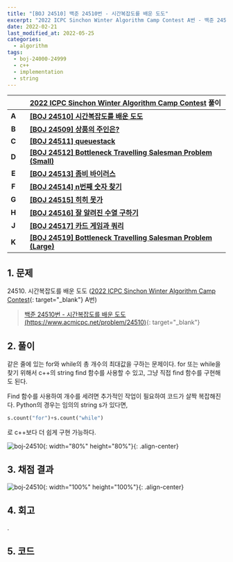 ```yaml
---
title: "[BOJ 24510] 백준 24510번 - 시간복잡도를 배운 도도"
excerpt: "2022 ICPC Sinchon Winter Algorithm Camp Contest A번 - 백준 24510번 시간복잡도를 배운 도도 풀이"
date: 2022-02-21
last_modified_at: 2022-05-25
categories:
  - algorithm
tags:
  - boj-24000-24999
  - c++
  - implementation
  - string
---
```


|||[2022 ICPC Sinchon Winter Algorithm Camp Contest](https://burningfalls.github.io/contest/swac2022-baekjoon-contest/) 풀이|
|:---:|:---:|:---|
|**A**||**[[BOJ 24510] 시간복잡도를 배운 도도](https://burningfalls.github.io/algorithm/boj-24510/)**|
|**B**||**[[BOJ 24509] 상품의 주인은?](https://burningfalls.github.io/algorithm/boj-24509/)**|
|**C**||**[[BOJ 24511] queuestack](https://burningfalls.github.io/algorithm/boj-24511/)**|
|**D**||**[[BOJ 24512] Bottleneck Travelling Salesman Problem (Small)](https://burningfalls.github.io/algorithm/boj-24512/)**|
|**E**||**[[BOJ 24513] 좀비 바이러스](https://burningfalls.github.io/algorithm/boj-24513/)**|
|**F**||**[[BOJ 24514] n번째 숫자 찾기](https://burningfalls.github.io/algorithm/boj-24514/)**|
|**G**||**[[BOJ 24515] 히히 못가](https://burningfalls.github.io/algorithm/boj-24515/)**|
|**H**||**[[BOJ 24516] 잘 알려진 수열 구하기](https://burningfalls.github.io/algorithm/boj-24516/)**|
|**J**||**[[BOJ 24517] 카드 게임과 쿼리](https://burningfalls.github.io/algorithm/boj-24517/)**|
|**K**||**[[BOJ 24519] Bottleneck Travelling Salesman Problem (Large)](https://burningfalls.github.io/algorithm/boj-24519/)**|

## 1. 문제
$24510$. 시간복잡도를 배운 도도 ([2022 ICPC Sinchon Winter Algorithm Camp Contest](https://burningfalls.github.io/contest/2022-swac-baekjoon-contest/){: target="_blank"} A번)

> [백준 24510번 - 시간복잡도를 배운 도도 (https://www.acmicpc.net/problem/24510)](https://www.acmicpc.net/problem/24510){: target="_blank"}

## 2. 풀이

같은 줄에 있는 for와 while의 총 개수의 최대값을 구하는 문제이다. for 또는 while을 찾기 위해서 c++의 string find 함수를 사용할 수 있고, 그냥 직접 find 함수를 구현해도 된다.

Find 함수를 사용하여 개수를 세려면 추가적인 작업이 필요하여 코드가 살짝 복잡해진다. Python의 경우는 임의의 string s가 있다면, 
``` python
s.count("for")+s.count("while")
```
로 c++보다 더 쉽게 구현 가능하다.

![boj-24510](https://user-images.githubusercontent.com/30232837/161194386-f7fa9197-8933-4bce-b5ad-07a32156c6f9.png "boj-24510"){: width="80%" height="80%"}{: .align-center}

## 3. 채점 결과

![boj-24510](https://user-images.githubusercontent.com/30232837/161194475-cfd47594-4568-4c12-8492-2505f2017a08.png "boj-24510"){: width="100%" height="100%"}{: .align-center}

## 4. 회고

.

## 5. 코드

<script src="https://gist.github.com/BurningFalls/32200c2218581faad2e3a297a0020aab.js"></script>